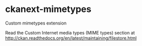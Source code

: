 ckanext-mimetypes
=================

Custom mimetypes extension

Read the Custom Internet media types (MIME types) section 
at http://ckan.readthedocs.org/en/latest/maintaining/filestore.html

